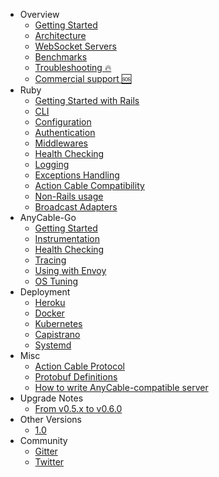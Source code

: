 <!-- markdownlint-disable -->

* Overview
  * [Getting Started](/v06/getting_started.md)
  * [Architecture](/v06/architecture.md)
  * [WebSocket Servers](/v06/websocket_servers.md)
  * [Benchmarks](/v06/benchmarks.md)
  * [Troubleshooting 🔥](/v06/troubleshooting.md)
  * [Commercial support 🆘](https://anycable.io/#custom-solutions)
* Ruby
  * [Getting Started with Rails](/v06/ruby/rails.md)
  * [CLI](/v06/ruby/cli.md)
  * [Configuration](/v06/ruby/configuration.md)
  * [Authentication](/v06/ruby/authentication.md)
  * [Middlewares](/v06/ruby/middlewares.md)
  * [Health Checking](/v06/ruby/health_checking.md)
  * [Logging](/v06/ruby/logging.md)
  * [Exceptions Handling](/v06/ruby/exceptions.md)
  * [Action Cable Compatibility](/v06/ruby/compatibility.md)
  * [Non-Rails usage](/v06/ruby/non_rails.md)
  * [Broadcast Adapters](/v06/ruby/broadcast_adapters.md)
* AnyCable-Go
  * [Getting Started](/v06/anycable-go/getting_started.md)
  * [Instrumentation](/v06/anycable-go/instrumentation.md)
  * [Health Checking](/v06/anycable-go/health_checking.md)
  * [Tracing](/v06/anycable-go/tracing.md)
  * [Using with Envoy](/v06/anycable-go/envoy.md)
  * [OS Tuning](/v06/anycable-go/os_tuning.md)
* Deployment
  * [Heroku](/v06/deployment/heroku.md)
  * [Docker](/v06/deployment/docker.md)
  * [Kubernetes](/v06/deployment/kubernetes.md)
  * [Capistrano](/v06/deployment/capistrano.md)
  * [Systemd](/v06/deployment/systemd.md)
* Misc
  * [Action Cable Protocol](/v06/misc/action_cable_protocol.md)
  * [Protobuf Definitions](/v06/misc/rpc_proto.md)
  * [How to write AnyCable-compatible server](/v06/misc/how_to_anycable_server.md)
* Upgrade Notes
  * [From v0.5.x to v0.6.0](/v06/upgrade-notes/0_5_0_to_0_6_0.md)
* Other Versions
  <ul>
    <li><a href="/" title="v1">1.0</a></li>
  </ul>
* Community
  * [Gitter](https://gitter.im/anycable/Lobby)
  * [Twitter](https://twitter.com/any_cable)
